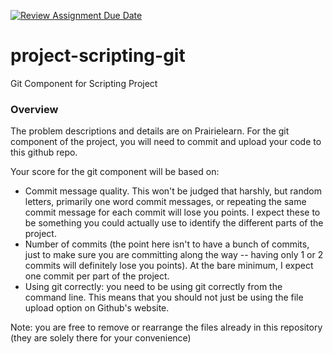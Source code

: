 [![Review Assignment Due Date](https://classroom.github.com/assets/deadline-readme-button-22041afd0340ce965d47ae6ef1cefeee28c7c493a6346c4f15d667ab976d596c.svg)](https://classroom.github.com/a/LLmgZPWJ)
# project-scripting-git

Git Component for Scripting Project

### Overview

The problem descriptions and details are on Prairielearn.
For the git component of the project, you will need
to commit and upload your code to this github repo.

Your score for the git component will be based on:
* Commit message quality.  This won't be judged that harshly, but
  random letters, primarily one word commit messages,
  or repeating the same commit message for each commit
  will lose you points.  I expect these to be something
  you could actually use to identify the different parts
  of the project.
* Number of commits (the point here isn't to have a bunch
  of commits, just to make sure you are committing along
  the way -- having only 1 or 2 commits will definitely
  lose you points).  At the bare minimum, I expect
  one commit per part of the project.
* Using git correctly:  you need to be using git correctly
  from the command line.  This means that you should not just
  be using the file upload option on Github's website.

Note:  you are free to remove or rearrange the files already
in this repository (they are solely there for your convenience)
